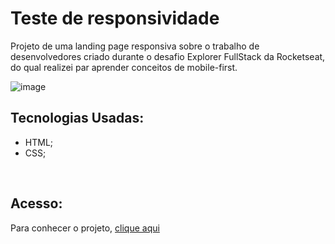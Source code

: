 # Teste de responsividade


Projeto de uma landing page responsiva sobre o trabalho de desenvolvedores criado durante o desafio Explorer FullStack da Rocketseat, do qual realizei par aprender conceitos de mobile-first.

![image](https://github.com/MaduSales/ResponsivityTest/assets/166547195/b9b1ea7d-bc81-4702-8f2e-c7fefcc04673)





## Tecnologias Usadas:
- HTML;
- CSS;
<br>


## Acesso:
Para conhecer o projeto, [clique aqui](https://madusales.github.io/ResponsivityTest/)

<br>
